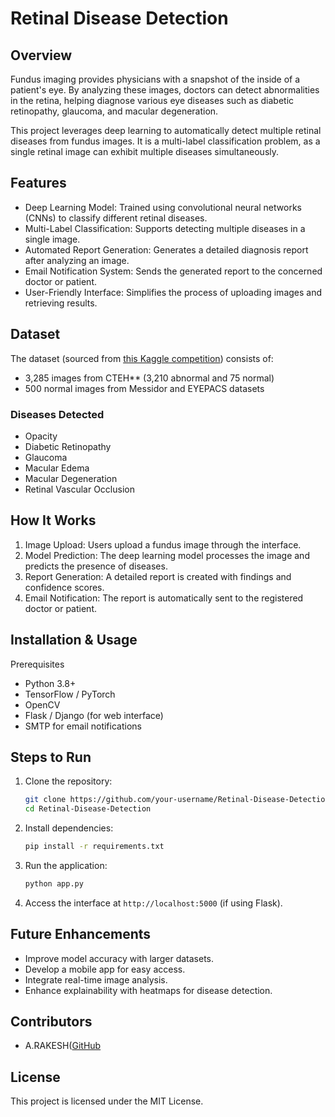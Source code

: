 # Retinal Disease Detection

## Overview
Fundus imaging provides physicians with a snapshot of the inside of a patient's eye. By analyzing these images, doctors can detect abnormalities in the retina, helping diagnose various eye diseases such as diabetic retinopathy, glaucoma, and macular degeneration.

This project leverages deep learning to automatically detect multiple retinal diseases from fundus images. It is a multi-label classification problem, as a single retinal image can exhibit multiple diseases simultaneously.

## Features
- Deep Learning Model: Trained using convolutional neural networks (CNNs) to classify different retinal diseases.
- Multi-Label Classification: Supports detecting multiple diseases in a single image.
- Automated Report Generation: Generates a detailed diagnosis report after analyzing an image.
- Email Notification System: Sends the generated report to the concerned doctor or patient.
- User-Friendly Interface: Simplifies the process of uploading images and retrieving results.

## Dataset
The dataset (sourced from [this Kaggle competition](https://www.kaggle.com/c/vietai-advance-course-retinal-disease-detection/overview)) consists of:
- 3,285 images from CTEH** (3,210 abnormal and 75 normal)
- 500 normal images from Messidor and EYEPACS datasets

### Diseases Detected
- Opacity
- Diabetic Retinopathy
- Glaucoma
- Macular Edema
- Macular Degeneration
- Retinal Vascular Occlusion

## How It Works
1. Image Upload: Users upload a fundus image through the interface.
2. Model Prediction: The deep learning model processes the image and predicts the presence of diseases.
3. Report Generation: A detailed report is created with findings and confidence scores.
4. Email Notification: The report is automatically sent to the registered doctor or patient.

## Installation & Usage
Prerequisites
- Python 3.8+
- TensorFlow / PyTorch
- OpenCV
- Flask / Django (for web interface)
- SMTP for email notifications

## Steps to Run
1. Clone the repository:
   ```sh
   git clone https://github.com/your-username/Retinal-Disease-Detection.git
   cd Retinal-Disease-Detection
   ```
2. Install dependencies:
   ```sh
   pip install -r requirements.txt
   ```
3. Run the application:
   ```sh
   python app.py
   ```
4. Access the interface at `http://localhost:5000` (if using Flask).

## Future Enhancements
- Improve model accuracy with larger datasets.
- Develop a mobile app for easy access.
- Integrate real-time image analysis.
- Enhance explainability with heatmaps for disease detection.

## Contributors
- A.RAKESH([GitHub](https://github.com/Rakesh31-syc)

## License
This project is licensed under the MIT License.

